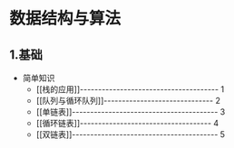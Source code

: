 
# 数据结构与算法

## 1.基础
- 简单知识
    - [[栈的应用]]-------------------------------------- 1
    - [[队列与循环队列]]------------------------------  2
    - [[单链表]]----------------------------------------  3
    - [[循环链表]]------------------------------------    4
    - [[双链表]]----------------------------------------  5

